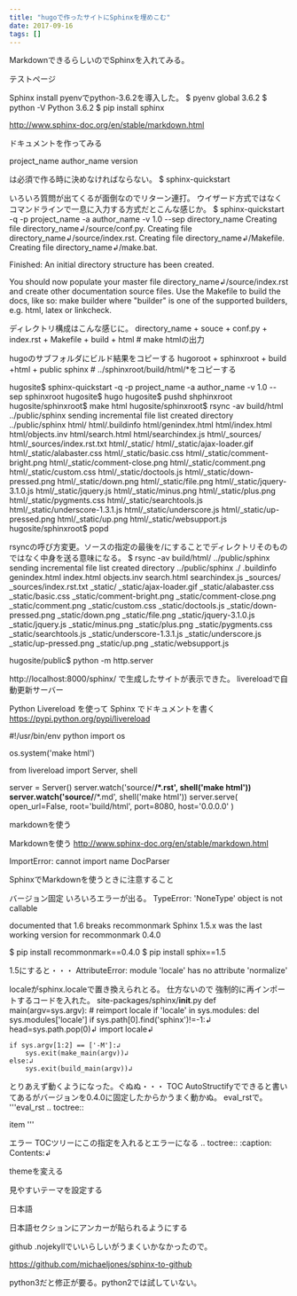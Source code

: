 ```yaml
---
title: "hugoで作ったサイトにSphinxを埋めこむ"
date: 2017-09-16
tags: []
---
```


MarkdownできるらしいのでSphinxを入れてみる。


テストページ

Sphinx install
pyenvでpython-3.6.2を導入した。
$ pyenv global 3.6.2
$ python -V
Python 3.6.2
$ pip install sphinx


http://www.sphinx-doc.org/en/stable/markdown.html

ドキュメントを作ってみる

project_name
author_name
version

は必須で作る時に決めなければならない。
$ sphinx-quickstart

いろいろ質問が出てくるが面倒なのでリターン連打。
ウイザード方式ではなくコマンドラインで一息に入力する方式だとこんな感じか。
$ sphinx-quickstart -q -p project_name -a author_name -v 1.0 --sep directory_name
Creating file directory_name↲/source/conf.py.
Creating file directory_name↲/source/index.rst.
Creating file directory_name↲/Makefile.
Creating file directory_name↲/make.bat.

Finished: An initial directory structure has been created.

You should now populate your master file directory_name↲/source/index.rst and create other documentation
source files. Use the Makefile to build the docs, like so:
   make builder
   where "builder" is one of the supported builders, e.g. html, latex or linkcheck.

ディレクトリ構成はこんな感じに。
directory_name
    + souce
        + conf.py
        + index.rst
    + Makefile
    + build
        + html # make htmlの出力

hugoのサブフォルダにビルド結果をコピーする
hugoroot
    + sphinxroot
        + build
            +html
    + public
        sphinx # ../sphinxroot/build/html/*をコピーする

hugosite$ sphinx-quickstart -q -p project_name -a author_name -v 1.0 --sep sphinxroot
hugosite$ hugo
hugosite$ pushd shphinxroot
hugosite/sphinxroot$ make html
hugosite/sphinxroot$ rsync -av build/html ../public/sphinx
sending incremental file list
created directory ../public/sphinx
html/
html/.buildinfo
html/genindex.html
html/index.html
html/objects.inv
html/search.html
html/searchindex.js
html/_sources/
html/_sources/index.rst.txt
html/_static/
html/_static/ajax-loader.gif
html/_static/alabaster.css
html/_static/basic.css
html/_static/comment-bright.png
html/_static/comment-close.png
html/_static/comment.png
html/_static/custom.css
html/_static/doctools.js
html/_static/down-pressed.png
html/_static/down.png
html/_static/file.png
html/_static/jquery-3.1.0.js
html/_static/jquery.js
html/_static/minus.png
html/_static/plus.png
html/_static/pygments.css
html/_static/searchtools.js
html/_static/underscore-1.3.1.js
html/_static/underscore.js
html/_static/up-pressed.png
html/_static/up.png
html/_static/websupport.js
hugosite/sphinxroot$ popd

rsyncの呼び方変更。ソースの指定の最後を/にすることでディレクトリそのものではなく中身を送る意味になる。
$ rsync -av build/html/ ../public/sphinx
sending incremental file list
created directory ../public/sphinx
./
.buildinfo
genindex.html
index.html
objects.inv
search.html
searchindex.js
_sources/
_sources/index.rst.txt
_static/
_static/ajax-loader.gif
_static/alabaster.css
_static/basic.css
_static/comment-bright.png
_static/comment-close.png
_static/comment.png
_static/custom.css
_static/doctools.js
_static/down-pressed.png
_static/down.png
_static/file.png
_static/jquery-3.1.0.js
_static/jquery.js
_static/minus.png
_static/plus.png
_static/pygments.css
_static/searchtools.js
_static/underscore-1.3.1.js
_static/underscore.js
_static/up-pressed.png
_static/up.png
_static/websupport.js

hugosite/public$ python -m http.server

http://localhost:8000/sphinx/
で生成したサイトが表示できた。
livereloadで自動更新サーバー

Python Livereload を使って Sphinx でドキュメントを書く
https://pypi.python.org/pypi/livereload

#!/usr/bin/env python
import os

os.system('make html')

from livereload import Server, shell

server = Server()
server.watch('source/**/*.rst', shell('make html'))
server.watch('source/**/*.md', shell('make html'))
server.serve(
        open_url=False,
        root='build/html',
        port=8080,
        host='0.0.0.0'
        )

markdownを使う

Markdownを使う
http://www.sphinx-doc.org/en/stable/markdown.html

ImportError: cannot import name DocParser


SphinxでMarkdownを使うときに注意すること

バージョン固定
いろいろエラーが出る。
TypeError: 'NoneType' object is not callable


documented that 1.6 breaks recommonmark
Sphinx 1.5.x was the last working version for recommonmark 0.4.0

$ pip install recommonmark==0.4.0
$ pip install sphix==1.5

1.5にすると・・・
AttributeError: module 'locale' has no attribute 'normalize'

localeがsphinx.localeで置き換えられとる。
仕方ないので
強制的に再インポートするコードを入れた。
site-packages/sphinx/__init__.py
def main(argv=sys.argv):
    # reimport locale
    if 'locale' in sys.modules:
        del sys.modules['locale']
    if sys.path[0].find('sphinx')!=-1:↲
        head=sys.path.pop(0)↲
    import locale↲

    if sys.argv[1:2] == ['-M']:↲
        sys.exit(make_main(argv))↲
    else:↲
        sys.exit(build_main(argv))↲

とりあえず動くようになった。ぐぬぬ・・・
TOC
AutoStructifyでできると書いてあるがバージョンを0.4.0に固定したからかうまく動かぬ。
eval_rstで。
'''eval_rst
.. toctree::

   item
'''

エラー
TOCツリーにこの指定を入れるとエラーになる
.. toctree::
   :caption: Contents:↲

themeを変える

見やすいテーマを設定する

日本語

日本語セクションにアンカーが貼られるようにする

github
.nojekyllでいいらしいがうまくいかなかったので。

https://github.com/michaeljones/sphinx-to-github

python3だと修正が要る。python2では試していない。

